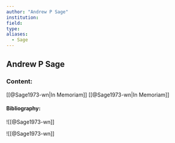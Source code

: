 ```yaml
---
author: "Andrew P Sage"
institution:
field:
type:
aliases:
  - Sage
---
```


## Andrew P Sage

### Content:
[[@Sage1973-wn|In Memoriam]]
[[@Sage1973-wn|In Memoriam]]

#### Bibliography:

![[@Sage1973-wn]]

![[@Sage1973-wn]]